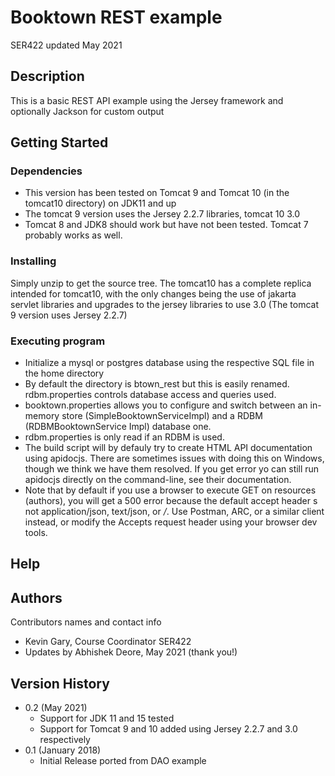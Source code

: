 # Booktown REST example

SER422 updated May 2021

## Description

This is a basic REST API example using the Jersey framework and optionally Jackson for custom output

## Getting Started

### Dependencies

* This version has been tested on Tomcat 9 and Tomcat 10 (in the tomcat10 directory) on JDK11 and up
* The tomcat 9 version uses the Jersey 2.2.7 libraries, tomcat 10 3.0
* Tomcat 8 and JDK8 should work but have not been tested. Tomcat 7 probably works as well.

### Installing

Simply unzip to get the source tree. The tomcat10 has a complete replica intended for tomcat10, with the only changes being the use of jakarta servlet libraries and upgrades to the jersey libraries to use 3.0 (The tomcat 9 version uses Jersey 2.2.7)

### Executing program

* Initialize a mysql or postgres database using the respective SQL file in the home directory
* By default the directory is btown_rest but this is easily renamed. rdbm.properties controls database access and queries used.
* booktown.properties allows you to configure and switch between an in-memory store (SimpleBooktownServiceImpl) and a RDBM (RDBMBooktownService Impl) database one.
* rdbm.properties is only read if an RDBM is used.
* The build script will by defauly try to create HTML API documentation using apidocjs. There are sometimes issues with doing this on Windows, though we think we have them resolved. If you get error yo can still run apidocjs directly on the command-line, see their documentation.
* Note that by default if you use a browser to execute GET on resources (authors), you will get a 500 error because the default accept header s not application/json, text/json, or */*. Use Postman, ARC, or a similar client instead, or modify the Accepts request header using your browser dev tools.

## Help

## Authors

Contributors names and contact info

* Kevin Gary, Course Coordinator SER422
* Updates by Abhishek Deore, May 2021 (thank you!)

## Version History

* 0.2 (May 2021)
    * Support for JDK 11 and 15 tested
    * Support for Tomcat 9 and 10 added using Jersey 2.2.7 and 3.0 respectively
* 0.1 (January 2018)
    * Initial Release ported from DAO example
